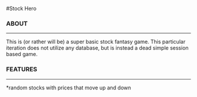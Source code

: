 #Stock Hero

### ABOUT
--------------------
This is (or rather will be) a super basic stock fantasy game. This particular iteration does not utilize any database, but is instead a dead simple session based game.

### FEATURES
--------------------
*random stocks with prices that move up and down
